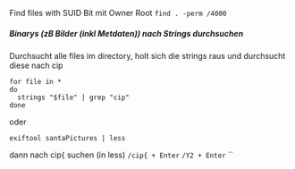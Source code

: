 Find files with SUID Bit mit Owner Root
`find . -perm /4000`

##### Binarys (zB Bilder (inkl Metdaten)) nach Strings durchsuchen
Durchsucht alle files im directory, holt sich die strings raus und durchsucht diese nach cip
```
for file in *
do
  strings "$file" | grep "cip"  
done
```

oder

```
exiftool santaPictures | less 
```

dann nach cip{ suchen (in less)
`/cip{ + Enter`
`/Y2 + Enter`
``